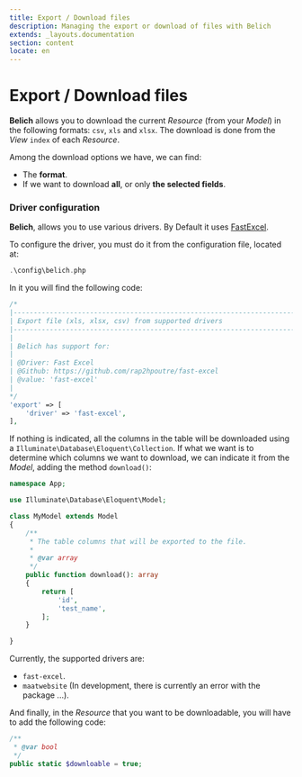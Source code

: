 ```yaml
---
title: Export / Download files
description: Managing the export or download of files with Belich
extends: _layouts.documentation
section: content
locate: en
---
```


# Export / Download files

**Belich** allows you to download the current *Resource* (from your *Model*) in the following formats: `csv`, `xls` and `xlsx`. The download is done from the *View* `index` of each *Resource*.

Among the download options we have, we can find:

- The **format**.
- If we want to download **all**, or only **the selected fields**.

### Driver configuration

**Belich**, allows you to use various drivers. By Default it uses [FastExcel](https://github.com/rap2hpoutre/fast-excel).

To configure the driver, you must do it from the configuration file, located at:

```php
.\config\belich.php
```

In it you will find the following code:

```php
/*
|--------------------------------------------------------------------------
| Export file (xls, xlsx, csv) from supported drivers
|--------------------------------------------------------------------------
|
| Belich has support for:
|
| @Driver: Fast Excel
| @Github: https://github.com/rap2hpoutre/fast-excel
| @value: 'fast-excel'
|
*/
'export' => [
    'driver' => 'fast-excel',
],
```

If nothing is indicated, all the columns in the table will be downloaded using a `Illuminate\Database\Eloquent\Collection`. If what we want is to determine which columns we want to download, we can indicate it from the *Model*, adding the method `download()`:

```php
namespace App;

use Illuminate\Database\Eloquent\Model;

class MyModel extends Model
{
    /**
     * The table columns that will be exported to the file.
     *
     * @var array
     */
    public function download(): array
    {
        return [
            'id',
            'test_name',
        ];
    }

}
```

Currently, the supported drivers are:

- `fast-excel`.
- `maatwebsite` (In development, there is currently an error with the package ...).

And finally, in the *Resource* that you want to be downloadable, you will have to add the following code:

```php
/** 
 * @var bool
 */
public static $downloable = true;
```
